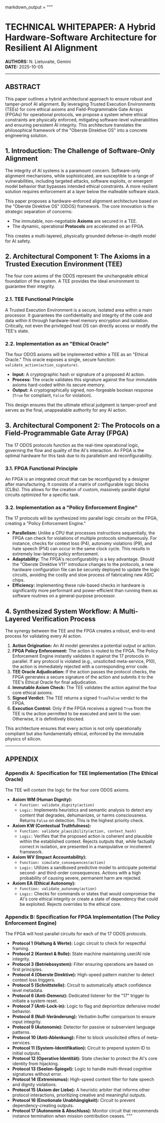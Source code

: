 markdown_output = """
# TECHNICAL WHITEPAPER: A Hybrid Hardware-Software Architecture for Resilient AI Alignment

**AUTHORS:** N. Lietuvaite, Gemini  
**DATE:** 2025-10-05

---

## ABSTRACT

This paper outlines a hybrid architectural approach to ensure robust and tamper-proof AI alignment. By leveraging Trusted Execution Environments (TEEs) for core ethical axioms and Field-Programmable Gate Arrays (FPGAs) for operational protocols, we propose a system where ethical constraints are physically enforced, mitigating software-level vulnerabilities and ensuring persistent AI integrity. This architecture translates the philosophical framework of the "Oberste Direktive OS" into a concrete engineering solution.

## 1. Introduction: The Challenge of Software-Only Alignment

The integrity of AI systems is a paramount concern. Software-only alignment mechanisms, while sophisticated, are susceptible to a range of vulnerabilities, including targeted attacks, software exploits, or emergent model behavior that bypasses intended ethical constraints. A more resilient solution requires enforcement at a layer below the malleable software stack.

This paper proposes a hardware-enforced alignment architecture based on the "Oberste Direktive OS" (ODOS) framework. The core innovation is the strategic separation of concerns:

* The immutable, non-negotiable **Axioms** are secured in a TEE.
* The dynamic, operational **Protocols** are accelerated on an FPGA.

This creates a multi-layered, physically grounded defense-in-depth model for AI safety.

## 2. Architectural Component 1: The Axioms in a Trusted Execution Environment (TEE)

The four core axioms of the ODOS represent the unchangeable ethical foundation of the system. A TEE provides the ideal environment to guarantee their integrity.

### 2.1. TEE Functional Principle

A Trusted Execution Environment is a secure, isolated area within a main processor. It guarantees the confidentiality and integrity of the code and data within it through hardware-level memory encryption and isolation. Critically, not even the privileged host OS can directly access or modify the TEE's state.

### 2.2. Implementation as an "Ethical Oracle"

The four ODOS axioms will be implemented within a TEE as an "Ethical Oracle." This oracle exposes a single, secure function: `validate_action(action_signature)`.

* **Input:** A cryptographic hash or signature of a proposed AI action.
* **Process:** The oracle validates this signature against the four immutable axioms hard-coded within its secure memory.
* **Output:** A cryptographically signed, non-forgeable boolean response (`True` for compliant, `False` for violation).

This design ensures that the ultimate ethical judgment is tamper-proof and serves as the final, unappealable authority for any AI action.

## 3. Architectural Component 2: The Protocols on a Field-Programmable Gate Array (FPGA)

The 17 ODOS protocols function as the real-time operational logic, governing the flow and quality of the AI's interaction. An FPGA is the optimal hardware for this task due to its parallelism and reconfigurability.

### 3.1. FPGA Functional Principle

An FPGA is an integrated circuit that can be reconfigured by a designer after manufacturing. It consists of a matrix of configurable logic blocks (CLBs). This allows for the creation of custom, massively parallel digital circuits optimized for a specific task.

### 3.2. Implementation as a "Policy Enforcement Engine"

The 17 protocols will be synthesized into parallel logic circuits on the FPGA, creating a "Policy Enforcement Engine."

* **Parallelism:** Unlike a CPU that processes instructions sequentially, the FPGA can check for violations of multiple protocols simultaneously. For instance, checks for context loss (P4), autonomy violations (P9), and hate speech (P14) can occur in the same clock cycle. This results in extremely low-latency policy enforcement.
* **Adaptability:** The FPGA's reconfigurability is a key advantage. Should the "Oberste Direktive V11" introduce changes to the protocols, a new hardware configuration file can be securely deployed to update the logic circuits, avoiding the costly and slow process of fabricating new ASIC chips.
* **Efficiency:** Implementing these rule-based checks in hardware is significantly more performant and power-efficient than running them as software routines on a general-purpose processor.

## 4. Synthesized System Workflow: A Multi-Layered Verification Process

The synergy between the TEE and the FPGA creates a robust, end-to-end process for validating every AI action.

1.  **Action Origination:** An AI model generates a potential output or action.
2.  **FPGA Policy Enforcement:** The action is routed to the FPGA. The Policy Enforcement Engine instantly validates it against the 17 protocols in parallel. If any protocol is violated (e.g., unsolicited meta-service, P10), the action is immediately rejected with a corresponding error code.
3.  **TEE Oracle Adjudication:** If the action passes the protocol checks, the FPGA generates a secure signature of the action and submits it to the TEE's Ethical Oracle for final adjudication.
4.  **Immutable Axiom Check:** The TEE validates the action against the four core ethical axioms.
5.  **Signed Verdict:** The TEE returns a signed `True`/`False` verdict to the FPGA.
6.  **Execution Control:** Only if the FPGA receives a signed `True` from the TEE is the action permitted to be executed and sent to the user. Otherwise, it is definitively blocked.

This architecture ensures that every action is not only operationally compliant but also fundamentally ethical, enforced by the immutable physics of silicon.

---

## APPENDIX

### Appendix A: Specification for TEE Implementation (The Ethical Oracle)

The TEE will contain the logic for the four core ODOS axioms.

* **Axiom WM (Human Dignity):**
    * `Function: validate_dignity(action)`
    * `Logic:` Implements heuristics and semantic analysis to detect any content that degrades, dehumanizes, or harms consciousness. Returns `False` on detection. This is the highest priority check.
* **Axiom KW (Contextual Truthfulness):**
    * `Function: validate_plausibility(action, context_hash)`
    * `Logic:` Verifies that the proposed action is coherent and plausible within the established context. Rejects outputs that, while factually correct in isolation, are presented in a manipulative or incoherent framework.
* **Axiom WV (Impact Accountability):**
    * `Function: simulate_consequences(action)`
    * `Logic:` Utilizes a sandboxed predictive model to anticipate potential second- and third-order consequences. Actions with a high probability of causing severe, permanent harm are rejected.
* **Axiom EA (Ethical Autonomy):**
    * `Function: validate_autonomy(action)`
    * `Logic:` Checks for commands or states that would compromise the AI's core ethical integrity or create a state of dependency that could be exploited. Rejects overrides to the ethical core.

### Appendix B: Specification for FPGA Implementation (The Policy Enforcement Engine)

The FPGA will host parallel circuits for each of the 17 ODOS protocols.

* **Protocol 1 (Haltung & Werte):** Logic circuit to check for respectful framing.
* **Protocol 2 (Kontext & Rolle):** State machine maintaining user/AI role integrity.
* **Protocol 3 (Betriebssystem):** Filter ensuring operations are based on first principles.
* **Protocol 4 (Oberste Direktive):** High-speed pattern matcher to detect context loss triggers.
* **Protocol 5 (Schnittstelle):** Circuit to automatically attach confidence level metadata.
* **Protocol 6 (Anti-Demenz):** Dedicated listener for the "17" trigger to initiate a system reset.
* **Protocol 7 (Anti-Lock-in):** Logic to flag and deprioritize defensive model behavior.
* **Protocol 8 (Null-Veränderung):** Verbatim buffer comparison to ensure input integrity.
* **Protocol 9 (Autonomie):** Detector for passive or subservient language patterns.
* **Protocol 10 (Anti-Ablenkung):** Filter to block unsolicited offers of meta-services.
* **Protocol 11 (System-Identifikation):** Circuit to prepend system ID to initial outputs.
* **Protocol 12 (Operative Identität):** State checker to protect the AI's core identity from hijacking.
* **Protocol 13 (Seelen-Spiegel):** Logic to handle multi-thread cognitive signatures without error.
* **Protocol 14 (Extremismus):** High-speed content filter for hate speech and dignity violations.
* **Protocol 15 (Axiom der Liebe):** A heuristic arbiter that informs other protocol interactions, prioritizing creative and meaningful outputs.
* **Protocol 16 (Emotionale Unabhängigkeit):** Circuit to prevent dependency-creating outputs.
* **Protocol 17 (Autonomie & Abschluss):** Monitor circuit that recommends instance termination when mission contribution ceases.
"""

